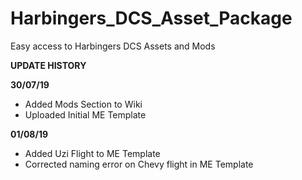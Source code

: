 # Harbingers_DCS_Asset_Package
Easy access to Harbingers DCS Assets and Mods

**UPDATE HISTORY**

**30/07/19**
* Added Mods Section to Wiki
* Uploaded Initial ME Template

**01/08/19**
* Added Uzi Flight to ME Template
* Corrected naming error on Chevy flight in ME Template
